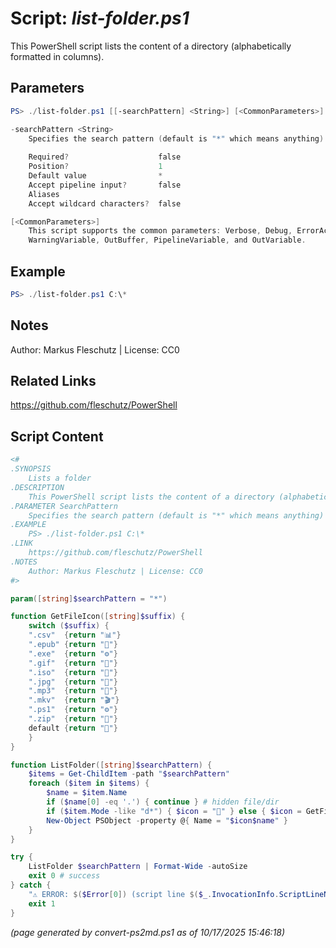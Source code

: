 Script: *list-folder.ps1*
========================

This PowerShell script lists the content of a directory (alphabetically formatted in columns).

Parameters
----------
```powershell
PS> ./list-folder.ps1 [[-searchPattern] <String>] [<CommonParameters>]

-searchPattern <String>
    Specifies the search pattern (default is "*" which means anything)
    
    Required?                    false
    Position?                    1
    Default value                *
    Accept pipeline input?       false
    Aliases                      
    Accept wildcard characters?  false

[<CommonParameters>]
    This script supports the common parameters: Verbose, Debug, ErrorAction, ErrorVariable, WarningAction, 
    WarningVariable, OutBuffer, PipelineVariable, and OutVariable.
```

Example
-------
```powershell
PS> ./list-folder.ps1 C:\*

```

Notes
-----
Author: Markus Fleschutz | License: CC0

Related Links
-------------
https://github.com/fleschutz/PowerShell

Script Content
--------------
```powershell
<#
.SYNOPSIS
	Lists a folder
.DESCRIPTION
	This PowerShell script lists the content of a directory (alphabetically formatted in columns).
.PARAMETER SearchPattern
	Specifies the search pattern (default is "*" which means anything)
.EXAMPLE
	PS> ./list-folder.ps1 C:\*
.LINK
	https://github.com/fleschutz/PowerShell
.NOTES
	Author: Markus Fleschutz | License: CC0
#>

param([string]$searchPattern = "*")

function GetFileIcon([string]$suffix) {
	switch ($suffix) {
	".csv"	{return "📊"}
	".epub"	{return "📓"}
	".exe"  {return "⚙️"}
	".gif"	{return "📸"}
	".iso"	{return "📀"}
	".jpg"	{return "📸"}
	".mp3"	{return "🎵"}
	".mkv"	{return "🎬"}
	".ps1"  {return "⚙️"}
	".zip"  {return "🎁"}
	default {return "📄"}
	}
}

function ListFolder([string]$searchPattern) {
	$items = Get-ChildItem -path "$searchPattern"
	foreach ($item in $items) {
		$name = $item.Name
		if ($name[0] -eq '.') { continue } # hidden file/dir
		if ($item.Mode -like "d*") { $icon = "📂" } else { $icon = GetFileIcon $item.Extension }
		New-Object PSObject -property @{ Name = "$icon$name" }
	}
}

try {
	ListFolder $searchPattern | Format-Wide -autoSize
	exit 0 # success
} catch {
	"⚠️ ERROR: $($Error[0]) (script line $($_.InvocationInfo.ScriptLineNumber))"
	exit 1
}
```

*(page generated by convert-ps2md.ps1 as of 10/17/2025 15:46:18)*
